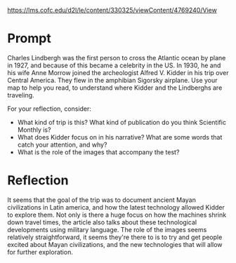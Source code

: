 https://lms.cofc.edu/d2l/le/content/330325/viewContent/4769240/View
# Prompt
Charles Lindbergh was the first person to cross the Atlantic ocean by plane in 1927, and because of this became a celebrity in the US. In 1930, he and his wife Anne Morrow joined the archeologist Alfred V. Kidder in his trip over Central America. They flew in the amphibian Sigorsky airplane. Use your map to help you read, to understand where Kidder and the Lindberghs are traveling. 

For your reflection, consider:
- What kind of trip is this? What kind of publication do you think Scientific Monthly is?
- What does Kidder focus on in his narrative? What are some words that catch your attention, and why?
- What is the role of the images that accompany the test?
# Reflection

It seems that the goal of the trip was to document ancient Mayan civilizations in Latin america, and how the latest technology allowed Kidder to explore them. Not only is there a huge focus on how the machines shrink down travel times, the article also talks about these technological developments using military language. The role of the images seems relatively straightforward, it seems they're there to is to try and get people excited about Mayan civilizations, and the new technologies that will allow for further exploration.